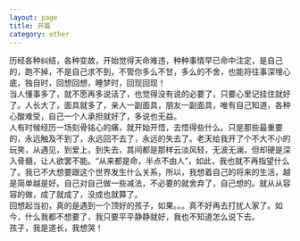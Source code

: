 ```yaml
---
layout: page
title: 开篇
category: other
---
```

历经各种纠结，各种变故，开始觉得天命难违，种种事情早已命中注定，是自己的，跑不掉，不是自己求不到，不管你多么不甘，多么的不舍，也能将往事深埋心底，独自时，回想回想，睡梦时，回现回现！<br>
当人懂事多了，就不愿再多说话了，也觉得没有说的必要了，只要心里记挂住就好了。人长大了，面具就多了，亲人一副面具，朋友一副面具，唯有自己知道，各种心酸难受，自己一个人承担就好了，多说也无益。<br>
人有时候经历一场刻骨铭心的痛，就开始开悟，去悟得些什么。只是那些最重要的，永远触及不到了，永远回不去了，永远的失去了。老天给我开了个不大不小的玩笑，从遇见，到爱上，到失去，其间都是那样云淡风轻，无波无澜，但却硬是深入骨髓，让人欲罢不能。“从来都是命，半点不由人”，如此，我也就不再指望什么了。我已不大想要跟这个世界发生什么关系，所以，我想着自己的将来的生活，越是简单越是好。自己对自己做一些减法，不必要的就舍弃了，自己想的。就从从容容的做，成了就成了，没成也就算了。<br>
回想起当初，真的是遇到一个顶好的孩子，如果。。。真不好再去打扰人家了。如今，什么我都不想要了，我只要平平静静就好，我也不知道怎么说下去。<br>
孩子，我是道长，我想哭！





